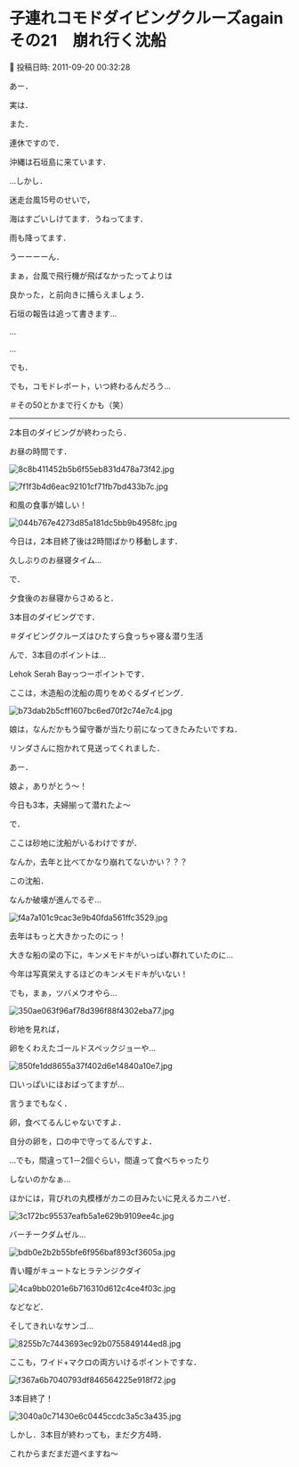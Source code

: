 # 子連れコモドダイビングクルーズagain　その21　崩れ行く沈船

📅 投稿日時: 2011-09-20 00:32:28

あー．


実は．


また．


連休ですので．


沖縄は石垣島に来ています．





…しかし．


迷走台風15号のせいで，


海はすごいしけてます．うねってます．


雨も降ってます．





うーーーーん．


まぁ，台風で飛行機が飛ばなかったってよりは


良かった，と前向きに捕らえましょう．





石垣の報告は追って書きます…


…


…


でも．


でも，コモドレポート，いつ終わるんだろう…


＃その50とかまで行くかも（笑）


-----





2本目のダイビングが終わったら．


お昼の時間です．




![8c8b411452b5b6f55eb831d478a73f42.jpg](images/8c8b411452b5b6f55eb831d478a73f42.jpg)









![7f1f3b4d6eac92101cf71fb7bd433b7c.jpg](images/7f1f3b4d6eac92101cf71fb7bd433b7c.jpg)




和風の食事が嬉しい！




![044b767e4273d85a181dc5bb9b4958fc.jpg](images/044b767e4273d85a181dc5bb9b4958fc.jpg)







今日は，2本目終了後は2時間ばかり移動します．


久しぶりのお昼寝タイム…





で．


夕食後のお昼寝からさめると．


3本目のダイビングです．


＃ダイビングクルーズはひたすら食っちゃ寝＆潜り生活





んで．3本目のポイントは…


Lehok Serah Bayっつーポイントです．


ここは，木造船の沈船の周りをめぐるダイビング．




![b73dab2b5cff1607bc6ed70f2c74e7c4.jpg](images/b73dab2b5cff1607bc6ed70f2c74e7c4.jpg)







娘は，なんだかもう留守番が当たり前になってきたみたいですね．


リンダさんに抱かれて見送ってくれました．


あー．


娘よ，ありがとう～！


今日も3本，夫婦揃って潜れたよ～





で．


ここは砂地に沈船がいるわけですが．


なんか，去年と比べてかなり崩れてないかい？？？


この沈船．


なんか破壊が進んでるぞ…




![f4a7a101c9cac3e9b40fda561ffc3529.jpg](images/f4a7a101c9cac3e9b40fda561ffc3529.jpg)




去年はもっと大きかったのにっ！


大きな船の梁の下に，キンメモドキがいっぱい群れていたのに…


今年は写真栄えするほどのキンメモドキがいない！





でも，まぁ，ツバメウオやら…




![350ae063f96af78d396f88f4302eba77.jpg](images/350ae063f96af78d396f88f4302eba77.jpg)







砂地を見れば，


卵をくわえたゴールドスペックジョーや…




![850fe1dd8655a37f402d6e14840a10e7.jpg](images/850fe1dd8655a37f402d6e14840a10e7.jpg)




口いっぱいにほおばってますが…


言うまでもなく．


卵，食べてるんじゃないですよ．


自分の卵を，口の中で守ってるんですよ．


…でも，間違って1－2個ぐらい，間違って食べちゃったり


しないのかなぁ…





ほかには，背びれの丸模様がカニの目みたいに見えるカニハゼ．




![3c172bc95537eafb5a1e629b9109ee4c.jpg](images/3c172bc95537eafb5a1e629b9109ee4c.jpg)







バーチークダムゼル…




![bdb0e2b2b55bfe6f956baf893cf3605a.jpg](images/bdb0e2b2b55bfe6f956baf893cf3605a.jpg)







青い瞳がキュートなヒラテンジクダイ




![4ca9bb0201e6b716310d612c4ce4f03c.jpg](images/4ca9bb0201e6b716310d612c4ce4f03c.jpg)







などなど．





そしてきれいなサンゴ…




![8255b7c7443693ec92b0755849144ed8.jpg](images/8255b7c7443693ec92b0755849144ed8.jpg)







ここも，ワイド+マクロの両方いけるポイントですな．




![f367a6b7040793df846564225e918f72.jpg](images/f367a6b7040793df846564225e918f72.jpg)




3本目終了！







![3040a0c71430e6c0445ccdc3a5c3a435.jpg](images/3040a0c71430e6c0445ccdc3a5c3a435.jpg)







しかし．3本目が終わっても，まだ夕方4時．


これからまだまだ遊べますね～
